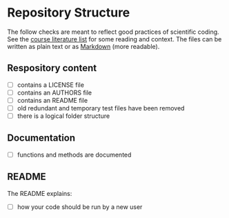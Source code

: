 # Repository Structure

The follow checks are meant to reflect good practices of scientific coding. See the [course
literature list](https://github.com/egonw/pils/blob/master/index.md#literature) for some reading and context. The files can be written
as plain text or as [Markdown](https://www.markdownguide.org/getting-started) (more readable). 

## Respository content

- [ ] contains a LICENSE file
- [ ] contains an AUTHORS file
- [ ] contains an README file
- [ ] old redundant and temporary test files have been removed
- [ ] there is a logical folder structure

## Documentation

- [ ] functions and methods are documented

## README

The README explains:

- [ ] how your code should be run by a new user
